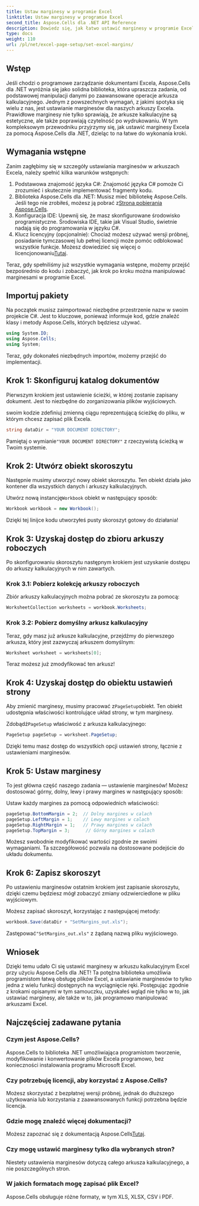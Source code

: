 ```yaml
---
title: Ustaw marginesy w programie Excel
linktitle: Ustaw marginesy w programie Excel
second_title: Aspose.Cells dla .NET API Reference
description: Dowiedz się, jak łatwo ustawić marginesy w programie Excel za pomocą Aspose.Cells dla .NET dzięki naszemu przewodnikowi krok po kroku. Idealne dla programistów, którzy chcą ulepszyć układ arkusza kalkulacyjnego.
type: docs
weight: 110
url: /pl/net/excel-page-setup/set-excel-margins/
---
```

## Wstęp

Jeśli chodzi o programowe zarządzanie dokumentami Excela, Aspose.Cells dla .NET wyróżnia się jako solidna biblioteka, która upraszcza zadania, od podstawowej manipulacji danymi po zaawansowane operacje arkusza kalkulacyjnego. Jednym z powszechnych wymagań, z jakimi spotyka się wielu z nas, jest ustawianie marginesów dla naszych arkuszy Excela. Prawidłowe marginesy nie tylko sprawiają, że arkusze kalkulacyjne są estetyczne, ale także poprawiają czytelność po wydrukowaniu. W tym kompleksowym przewodniku przyjrzymy się, jak ustawić marginesy Excela za pomocą Aspose.Cells dla .NET, dzieląc to na łatwe do wykonania kroki.

## Wymagania wstępne

Zanim zagłębimy się w szczegóły ustawiania marginesów w arkuszach Excela, należy spełnić kilka warunków wstępnych:

1. Podstawowa znajomość języka C#: Znajomość języka C# pomoże Ci zrozumieć i skutecznie implementować fragmenty kodu.
2. Biblioteka Aspose.Cells dla .NET: Musisz mieć bibliotekę Aspose.Cells. Jeśli tego nie zrobiłeś, możesz ją pobrać z[Strona pobierania Aspose.Cells](https://releases.aspose.com/cells/net/).
3. Konfiguracja IDE: Upewnij się, że masz skonfigurowane środowisko programistyczne. Środowiska IDE, takie jak Visual Studio, świetnie nadają się do programowania w języku C#.
4.  Klucz licencyjny (opcjonalnie): Chociaż możesz używać wersji próbnej, posiadanie tymczasowej lub pełnej licencji może pomóc odblokować wszystkie funkcje. Możesz dowiedzieć się więcej o licencjonowaniu[Tutaj](https://purchase.aspose.com/temporary-license/).

Teraz, gdy spełniliśmy już wszystkie wymagania wstępne, możemy przejść bezpośrednio do kodu i zobaczyć, jak krok po kroku można manipulować marginesami w programie Excel.

## Importuj pakiety

Na początek musisz zaimportować niezbędne przestrzenie nazw w swoim projekcie C#. Jest to kluczowe, ponieważ informuje kod, gdzie znaleźć klasy i metody Aspose.Cells, których będziesz używać.

```csharp
using System.IO;
using Aspose.Cells;
using System;
```

Teraz, gdy dokonałeś niezbędnych importów, możemy przejść do implementacji.

## Krok 1: Skonfiguruj katalog dokumentów

Pierwszym krokiem jest ustawienie ścieżki, w której zostanie zapisany dokument. Jest to niezbędne do zorganizowania plików wyjściowych. 

swoim kodzie zdefiniuj zmienną ciągu reprezentującą ścieżkę do pliku, w którym chcesz zapisać plik Excela. 

```csharp
string dataDir = "YOUR DOCUMENT DIRECTORY";
```

 Pamiętaj o wymianie`"YOUR DOCUMENT DIRECTORY"` z rzeczywistą ścieżką w Twoim systemie.

## Krok 2: Utwórz obiekt skoroszytu

Następnie musimy utworzyć nowy obiekt skoroszytu. Ten obiekt działa jako kontener dla wszystkich danych i arkuszy kalkulacyjnych.

 Utwórz nową instancję`Workbook` obiekt w następujący sposób:

```csharp
Workbook workbook = new Workbook();
```

Dzięki tej linijce kodu utworzyłeś pusty skoroszyt gotowy do działania!

## Krok 3: Uzyskaj dostęp do zbioru arkuszy roboczych

Po skonfigurowaniu skoroszytu następnym krokiem jest uzyskanie dostępu do arkuszy kalkulacyjnych w nim zawartych.

### Krok 3.1: Pobierz kolekcję arkuszy roboczych

Zbiór arkuszy kalkulacyjnych można pobrać ze skoroszytu za pomocą:

```csharp
WorksheetCollection worksheets = workbook.Worksheets;
```

### Krok 3.2: Pobierz domyślny arkusz kalkulacyjny

Teraz, gdy masz już arkusze kalkulacyjne, przejdźmy do pierwszego arkusza, który jest zazwyczaj arkuszem domyślnym:

```csharp
Worksheet worksheet = worksheets[0];
```

Teraz możesz już zmodyfikować ten arkusz!

## Krok 4: Uzyskaj dostęp do obiektu ustawień strony

 Aby zmienić marginesy, musimy pracować z`PageSetup`obiekt. Ten obiekt udostępnia właściwości kontrolujące układ strony, w tym marginesy.

 Zdobądź`PageSetup` właściwość z arkusza kalkulacyjnego:

```csharp
PageSetup pageSetup = worksheet.PageSetup;
```

Dzięki temu masz dostęp do wszystkich opcji ustawień strony, łącznie z ustawieniami marginesów.

## Krok 5: Ustaw marginesy

To jest główna część naszego zadania — ustawienie marginesów! Możesz dostosować górny, dolny, lewy i prawy margines w następujący sposób:

Ustaw każdy margines za pomocą odpowiednich właściwości:

```csharp
pageSetup.BottomMargin = 2;  // Dolny margines w calach
pageSetup.LeftMargin = 1;    // Lewy margines w calach
pageSetup.RightMargin = 1;   // Prawy margines w calach
pageSetup.TopMargin = 3;      // Górny margines w calach
```

Możesz swobodnie modyfikować wartości zgodnie ze swoimi wymaganiami. Ta szczegółowość pozwala na dostosowane podejście do układu dokumentu.

## Krok 6: Zapisz skoroszyt

Po ustawieniu marginesów ostatnim krokiem jest zapisanie skoroszytu, dzięki czemu będziesz mógł zobaczyć zmiany odzwierciedlone w pliku wyjściowym.

Możesz zapisać skoroszyt, korzystając z następującej metody:

```csharp
workbook.Save(dataDir + "SetMargins_out.xls");
```

 Zastępować`"SetMargins_out.xls"` z żądaną nazwą pliku wyjściowego. 

## Wniosek

Dzięki temu udało Ci się ustawić marginesy w arkuszu kalkulacyjnym Excel przy użyciu Aspose.Cells dla .NET! Ta potężna biblioteka umożliwia programistom łatwą obsługę plików Excel, a ustawianie marginesów to tylko jedna z wielu funkcji dostępnych na wyciągnięcie ręki. Postępując zgodnie z krokami opisanymi w tym samouczku, uzyskałeś wgląd nie tylko w to, jak ustawiać marginesy, ale także w to, jak programowo manipulować arkuszami Excel. 

## Najczęściej zadawane pytania

### Czym jest Aspose.Cells?
Aspose.Cells to biblioteka .NET umożliwiająca programistom tworzenie, modyfikowanie i konwertowanie plików Excela programowo, bez konieczności instalowania programu Microsoft Excel.

### Czy potrzebuję licencji, aby korzystać z Aspose.Cells?
Możesz skorzystać z bezpłatnej wersji próbnej, jednak do dłuższego użytkowania lub korzystania z zaawansowanych funkcji potrzebna będzie licencja.

### Gdzie mogę znaleźć więcej dokumentacji?
 Możesz zapoznać się z dokumentacją Aspose.Cells[Tutaj](https://reference.aspose.com/cells/net/).

### Czy mogę ustawić marginesy tylko dla wybranych stron?
Niestety ustawienia marginesów dotyczą całego arkusza kalkulacyjnego, a nie poszczególnych stron.

### W jakich formatach mogę zapisać plik Excel?
Aspose.Cells obsługuje różne formaty, w tym XLS, XLSX, CSV i PDF.